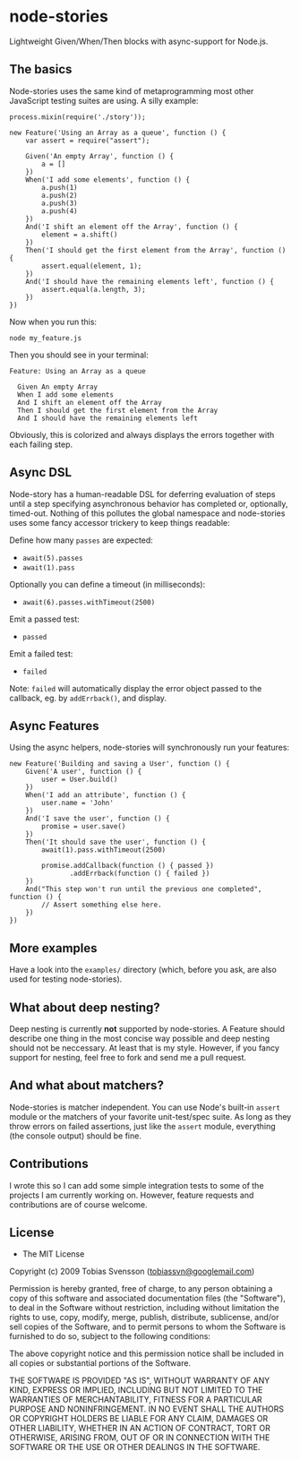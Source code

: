 node-stories
============

Lightweight Given/When/Then blocks with async-support for Node.js.

The basics
----------

Node-stories uses the same kind of metaprogramming most other JavaScript
testing suites are using. A silly example:

    process.mixin(require('./story'));

    new Feature('Using an Array as a queue', function () {
        var assert = require("assert");

        Given('An empty Array', function () {
            a = []
        })
        When('I add some elements', function () {
            a.push(1)
            a.push(2)
            a.push(3)
            a.push(4)
        })
        And('I shift an element off the Array', function () {
            element = a.shift()
        })
        Then('I should get the first element from the Array', function () {
            assert.equal(element, 1);
        })
        And('I should have the remaining elements left', function () {
            assert.equal(a.length, 3);
        })
    })

Now when you run this:

    node my_feature.js

Then you should see in your terminal:

    Feature: Using an Array as a queue

      Given An empty Array
      When I add some elements
      And I shift an element off the Array
      Then I should get the first element from the Array
      And I should have the remaining elements left

Obviously, this is colorized and always displays the errors together with each
failing step.

Async DSL
---------

Node-story has a human-readable DSL for deferring evaluation of steps
until a step specifying asynchronous behavior has completed or,
optionally, timed-out. Nothing of this pollutes the global namespace and
node-stories uses some fancy accessor trickery to keep things readable:

Define how many `passes` are expected:
* `await(5).passes`
* `await(1).pass`

Optionally you can define a timeout (in milliseconds):
* `await(6).passes.withTimeout(2500)`

Emit a passed test:
* `passed`

Emit a failed test:
* `failed`

Note: `failed` will automatically display the error object passed to the
callback, eg. by `addErrback()`, and display.

Async Features
--------------

Using the async helpers, node-stories will synchronously run your features:

    new Feature('Building and saving a User', function () {
        Given('A user', function () {
            user = User.build()
        })
        When('I add an attribute', function () {
            user.name = 'John'
        })
        And('I save the user', function () {
            promise = user.save()
        })
        Then('It should save the user', function () {
            await(1).pass.withTimeout(2500)

            promise.addCallback(function () { passed })
                   .addErrback(function () { failed })
        })
        And("This step won't run until the previous one completed", function () {
            // Assert something else here.
        })
    })

More examples
-------------

Have a look into the `examples/` directory (which, before you ask, are also used for
testing node-stories).

What about deep nesting?
------------------------

Deep nesting is currently __not__ supported by node-stories. A Feature should
describe one thing in the most concise way possible and deep nesting should not
be neccessary. At least that is my style. However, if you fancy support for
nesting, feel free to fork and send me a pull request.

And what about matchers?
------------------------

Node-stories is matcher independent. You can use Node's built-in `assert`
module or the matchers of your favorite unit-test/spec suite. As long as they
throw errors on failed assertions, just like the `assert` module, everything
(the console output) should be fine.

Contributions
-------------

I wrote this so I can add some simple integration tests to some of the projects
I am currently working on. However, feature requests and contributions are of
course welcome.

License
-------

* The MIT License

Copyright (c) 2009 Tobias Svensson (tobiassvn@googlemail.com)

Permission is hereby granted, free of charge, to any person obtaining a copy
of this software and associated documentation files (the "Software"), to deal
in the Software without restriction, including without limitation the rights
to use, copy, modify, merge, publish, distribute, sublicense, and/or sell
copies of the Software, and to permit persons to whom the Software is
furnished to do so, subject to the following conditions:

The above copyright notice and this permission notice shall be included in
all copies or substantial portions of the Software.

THE SOFTWARE IS PROVIDED "AS IS", WITHOUT WARRANTY OF ANY KIND, EXPRESS OR
IMPLIED, INCLUDING BUT NOT LIMITED TO THE WARRANTIES OF MERCHANTABILITY,
FITNESS FOR A PARTICULAR PURPOSE AND NONINFRINGEMENT. IN NO EVENT SHALL THE
AUTHORS OR COPYRIGHT HOLDERS BE LIABLE FOR ANY CLAIM, DAMAGES OR OTHER
LIABILITY, WHETHER IN AN ACTION OF CONTRACT, TORT OR OTHERWISE, ARISING FROM,
OUT OF OR IN CONNECTION WITH THE SOFTWARE OR THE USE OR OTHER DEALINGS IN
THE SOFTWARE.

